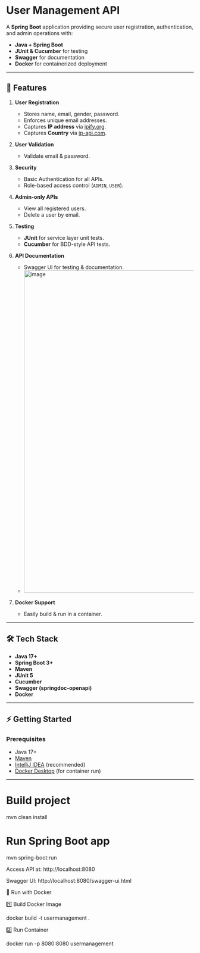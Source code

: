 # User Management API

A **Spring Boot** application providing secure user registration, authentication, and admin operations with:
- **Java + Spring Boot**
- **JUnit & Cucumber** for testing
- **Swagger** for documentation
- **Docker** for containerized deployment

---

## 📌 Features

1. **User Registration**
   - Stores name, email, gender, password.
   - Enforces unique email addresses.
   - Captures **IP address** via [ipify.org](https://www.ipify.org/).
   - Captures **Country** via [ip-api.com](http://ip-api.com/).

2. **User Validation**
   - Validate email & password.

3. **Security**
   - Basic Authentication for all APIs.
   - Role-based access control (`ADMIN`, `USER`).

4. **Admin-only APIs**
   - View all registered users.
   - Delete a user by email.

5. **Testing**
   - **JUnit** for service layer unit tests.
   - **Cucumber** for BDD-style API tests.

6. **API Documentation**
   - Swagger UI for testing & documentation.
   - <img width="1896" height="867" alt="image" src="https://github.com/user-attachments/assets/ea8f0b1f-99ff-4c79-b191-7db7f73d286a" />
   


7. **Docker Support**
   - Easily build & run in a container.

---

## 🛠 Tech Stack

- **Java 17+**
- **Spring Boot 3+**
- **Maven**
- **JUnit 5**
- **Cucumber**
- **Swagger (springdoc-openapi)**
- **Docker**

---

## ⚡ Getting Started

### Prerequisites

- Java 17+
- [Maven](https://maven.apache.org/)
- [IntelliJ IDEA](https://www.jetbrains.com/idea/) (recommended)
- [Docker Desktop](https://www.docker.com/products/docker-desktop/) (for container run)

---

# Build project
mvn clean install

# Run Spring Boot app
mvn spring-boot:run

Access API at:
http://localhost:8080

Swagger UI:
http://localhost:8080/swagger-ui.html

🐳 Run with Docker

1️⃣ Build Docker Image

docker build -t usermanagement .

2️⃣ Run Container

docker run -p 8080:8080 usermanagement
